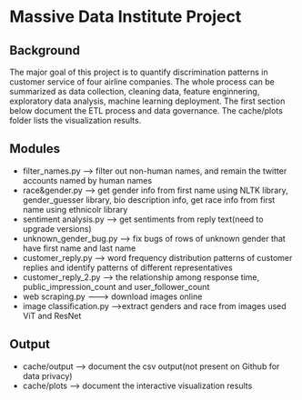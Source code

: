 # Massive Data Institute Project
## Background
The major goal of this project is to quantify discrimination patterns in customer service of four airline companies. The whole process can be summarized as data collection, cleaning data, feature enginnering, exploratory data analysis, machine learning deployment. The first section below document the ETL process and data governance. The cache/plots folder lists the visualization results. 

## Modules

- filter_names.py --> filter out non-human names, and remain the twitter accounts named by human names
- race&gender.py --> get gender info from first name using NLTK library, gender_guesser library, bio description info, get race info from first name using ethnicolr library
- sentiment analysis.py --> get sentiments from reply text(need to upgrade versions)
- unknown_gender_bug.py --> fix bugs of rows of unknown gender that have first name and last name
- customer_reply.py --> word frequency distribution patterns of customer replies and identify patterns of different representatives
- customer_reply_2.py --> the relationship among response time, public_impression_count and user_follower_count
- web scraping.py ---> download images online
- image classification.py -->extract genders and race from images used ViT and ResNet

## Output
- cache/output --> document the csv output(not present on Github for data privacy)
- cache/plots --> document the interactive visualization results